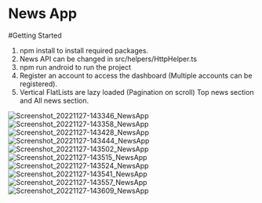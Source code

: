 # News App

#Getting Started
1. npm install to install required packages.
2. News API can be changed in src/helpers/HttpHelper.ts
3. npm run android to run the project 
4. Register an account to access the dashboard (Multiple accounts can be registered).
5. Vertical FlatLists are lazy loaded (Pagination on scroll) Top news section and All news section.

![Screenshot_20221127-143346_NewsApp](https://user-images.githubusercontent.com/102714819/204127436-cb61ce6e-3a2a-403c-b80b-7d5bdcd90054.jpg) ![Screenshot_20221127-143358_NewsApp](https://user-images.githubusercontent.com/102714819/204127439-eb2d84e0-1a50-4e65-8388-e1c0e17286f4.jpg) ![Screenshot_20221127-143428_NewsApp](https://user-images.githubusercontent.com/102714819/204127442-54268822-7a28-4558-8728-aa52179b41eb.jpg)
![Screenshot_20221127-143444_NewsApp](https://user-images.githubusercontent.com/102714819/204127448-6d29219b-850f-43cf-927f-7f5900b747fc.jpg) ![Screenshot_20221127-143502_NewsApp](https://user-images.githubusercontent.com/102714819/204127449-56d21c3a-aaaf-409a-bd74-cff1f0584446.jpg) ![Screenshot_20221127-143515_NewsApp](https://user-images.githubusercontent.com/102714819/204127458-c8141aba-032c-42d5-8b54-79234c5e258f.jpg)
![Screenshot_20221127-143524_NewsApp](https://user-images.githubusercontent.com/102714819/204127464-37b04104-9e32-4a96-903a-1224901a8feb.jpg) ![Screenshot_20221127-143541_NewsApp](https://user-images.githubusercontent.com/102714819/204127467-0dd27e4c-50e2-4762-b788-193e10eaa833.jpg) ![Screenshot_20221127-143557_NewsApp](https://user-images.githubusercontent.com/102714819/204127472-601082db-8e0b-4903-9b21-dcf19f4eb1cf.jpg)
![Screenshot_20221127-143609_NewsApp](https://user-images.githubusercontent.com/102714819/204127478-8622fd08-4474-4e0c-9baa-acef3b808a11.jpg)
